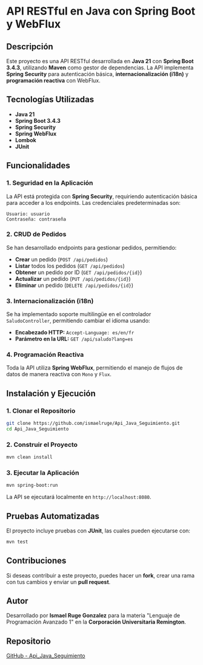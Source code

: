 # API RESTful en Java con Spring Boot y WebFlux

## Descripción
Este proyecto es una API RESTful desarrollada en **Java 21** con **Spring Boot 3.4.3**, utilizando **Maven** como gestor de dependencias. La API implementa **Spring Security** para autenticación básica, **internacionalización (i18n)** y **programación reactiva** con WebFlux.

## Tecnologías Utilizadas
- **Java 21**
- **Spring Boot 3.4.3**
- **Spring Security**
- **Spring WebFlux**
- **Lombok**
- **JUnit**

## Funcionalidades
### 1. Seguridad en la Aplicación
La API está protegida con **Spring Security**, requiriendo autenticación básica para acceder a los endpoints. Las credenciales predeterminadas son:

```
Usuario: usuario
Contraseña: contraseña
```

### 2. CRUD de Pedidos
Se han desarrollado endpoints para gestionar pedidos, permitiendo:
- **Crear** un pedido (`POST /api/pedidos`)
- **Listar** todos los pedidos (`GET /api/pedidos`)
- **Obtener** un pedido por ID (`GET /api/pedidos/{id}`)
- **Actualizar** un pedido (`PUT /api/pedidos/{id}`)
- **Eliminar** un pedido (`DELETE /api/pedidos/{id}`)

### 3. Internacionalización (i18n)
Se ha implementado soporte multilingüe en el controlador `SaludoController`, permitiendo cambiar el idioma usando:
- **Encabezado HTTP:** `Accept-Language: es/en/fr`
- **Parámetro en la URL:** `GET /api/saludo?lang=es`

### 4. Programación Reactiva
Toda la API utiliza **Spring WebFlux**, permitiendo el manejo de flujos de datos de manera reactiva con `Mono` y `Flux`.

## Instalación y Ejecución
### 1. Clonar el Repositorio
```sh
git clone https://github.com/ismaelruge/Api_Java_Seguimiento.git
cd Api_Java_Seguimiento
```

### 2. Construir el Proyecto
```sh
mvn clean install
```

### 3. Ejecutar la Aplicación
```sh
mvn spring-boot:run
```
La API se ejecutará localmente en `http://localhost:8080`.

## Pruebas Automatizadas
El proyecto incluye pruebas con **JUnit**, las cuales pueden ejecutarse con:
```sh
mvn test
```

## Contribuciones
Si deseas contribuir a este proyecto, puedes hacer un **fork**, crear una rama con tus cambios y enviar un **pull request**.

## Autor
Desarrollado por **Ismael Ruge Gonzalez** para la materia "Lenguaje de Programación Avanzado 1" en la **Corporación Universitaria Remington**.

## Repositorio
[GitHub - Api_Java_Seguimiento](https://github.com/ismaelruge/Api_Java_Seguimiento.git)

